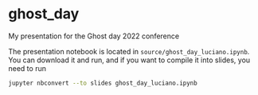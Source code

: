 # ghost_day
My presentation for the Ghost day 2022 conference

The presentation notebook is located in `source/ghost_day_luciano.ipynb`. You can download it and run, and if you want to compile it into slides, you need to run

```bash
jupyter nbconvert --to slides ghost_day_luciano.ipynb
```